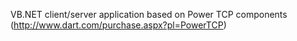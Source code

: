  VB.NET client/server application based on Power TCP components (http://www.dart.com/purchase.aspx?pl=PowerTCP)
